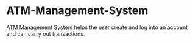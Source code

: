 # ATM-Management-System
ATM Management System helps the user create and log into an account and can carry out transactions. 
